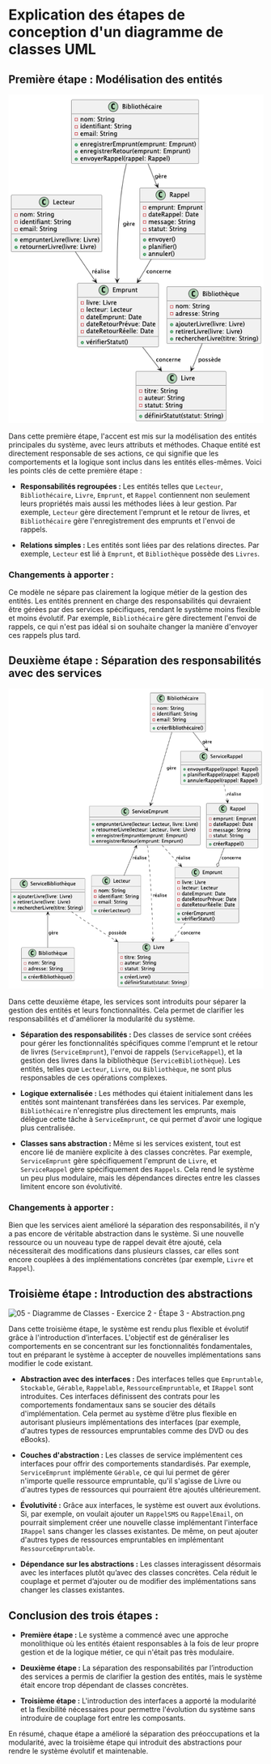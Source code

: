 # Explication des étapes de conception d'un diagramme de classes UML

## Première étape : Modélisation des entités

![05 - Diagramme de Classes - Exercice 2 - Étape 1 - Modélisation.png](05%20-%20Diagramme%20de%20Classes%20-%20Exercice%202%20-%20%C3%89tape%201%20-%20Mod%C3%A9lisation.png)

Dans cette première étape, l'accent est mis sur la modélisation des entités principales du système, avec leurs attributs
et méthodes. Chaque entité est directement responsable de ses actions, ce qui signifie que les comportements et la
logique sont inclus dans les entités elles-mêmes. Voici les points clés de cette première étape :

- **Responsabilités regroupées :** Les entités telles que `Lecteur`, `Bibliothécaire`, `Livre`, `Emprunt`, et `Rappel`
  contiennent non seulement leurs propriétés mais aussi les méthodes liées à leur gestion. Par exemple, `Lecteur` gère
  directement l'emprunt et le retour de livres, et `Bibliothécaire` gère l'enregistrement des emprunts et l'envoi de
  rappels.

- **Relations simples :** Les entités sont liées par des relations directes. Par exemple, `Lecteur` est lié à `Emprunt`,
  et `Bibliothèque` possède des `Livres`.

### Changements à apporter :

Ce modèle ne sépare pas clairement la logique métier de la gestion des entités. Les entités prennent en charge des
responsabilités qui devraient être gérées par des services spécifiques, rendant le système moins flexible et moins
évolutif. Par exemple, `Bibliothécaire` gère directement l'envoi de rappels, ce qui n'est pas idéal si on souhaite
changer la manière d'envoyer ces rappels plus tard.

## Deuxième étape : Séparation des responsabilités avec des services

![05 - Diagramme de Classes - Exercice 2 - Étape 2 - Séparation.png](05%20-%20Diagramme%20de%20Classes%20-%20Exercice%202%20-%20%C3%89tape%202%20-%20S%C3%A9paration.png)

Dans cette deuxième étape, les services sont introduits pour séparer la gestion des entités et leurs fonctionnalités.
Cela permet de clarifier les responsabilités et d'améliorer la modularité du système.

- **Séparation des responsabilités :** Des classes de service sont créées pour gérer les fonctionnalités spécifiques
  comme l'emprunt et le retour de livres (`ServiceEmprunt`), l'envoi de rappels (`ServiceRappel`), et la gestion des
  livres dans la bibliothèque (`ServiceBibliothèque`). Les entités, telles que `Lecteur`, `Livre`, ou `Bibliothèque`, ne
  sont plus responsables de ces opérations complexes.

- **Logique externalisée :** Les méthodes qui étaient initialement dans les entités sont maintenant transférées dans les
  services. Par exemple, `Bibliothécaire` n'enregistre plus directement les emprunts, mais délègue cette tâche à
  `ServiceEmprunt`, ce qui permet d'avoir une logique plus centralisée.

- **Classes sans abstraction :** Même si les services existent, tout est encore lié de manière explicite à des classes
  concrètes. Par exemple, `ServiceEmprunt` gère spécifiquement l'emprunt de `Livre`, et `ServiceRappel` gère
  spécifiquement des `Rappels`. Cela rend le système un peu plus modulaire, mais les dépendances directes entre les
  classes limitent encore son évolutivité.

### Changements à apporter :

Bien que les services aient amélioré la séparation des responsabilités, il n’y a pas encore de véritable abstraction
dans le système. Si une nouvelle ressource ou un nouveau type de rappel devait être ajouté, cela nécessiterait des
modifications dans plusieurs classes, car elles sont encore couplées à des implémentations concrètes (par exemple,
`Livre` et `Rappel`).

## Troisième étape : Introduction des abstractions

![05 - Diagramme de Classes - Exercice 2 - Étape 3 - Abstraction.png](05%20-%20Diagramme%20de%20Classes%20-%20Exercice%202%20-%20%C3%89tape%203%20-%20Abstraction.png)

Dans cette troisième étape, le système est rendu plus flexible et évolutif grâce à l'introduction d’interfaces.
L'objectif est de généraliser les comportements en se concentrant sur les fonctionnalités fondamentales, tout en
préparant le système à accepter de nouvelles implémentations sans modifier le code existant.

- **Abstraction avec des interfaces :** Des interfaces telles que `Empruntable`, `Stockable`, `Gérable`, `Rappelable`,
  `RessourceEmpruntable`, et `IRappel` sont introduites. Ces interfaces définissent des contrats pour les comportements
  fondamentaux sans se soucier des détails d'implémentation. Cela permet au système d’être plus flexible en autorisant
  plusieurs implémentations des interfaces (par exemple, d'autres types de ressources empruntables comme des DVD ou des
  eBooks).

- **Couches d'abstraction :** Les classes de service implémentent ces interfaces pour offrir des comportements
  standardisés. Par exemple, `ServiceEmprunt` implémente `Gérable`, ce qui lui permet de gérer n'importe quelle
  ressource empruntable, qu'il s'agisse de Livre ou d'autres types de ressources qui pourraient être ajoutés
  ultérieurement.

- **Évolutivité :** Grâce aux interfaces, le système est ouvert aux évolutions. Si, par exemple, on voulait ajouter un
  `RappelSMS` ou `RappelEmail`, on pourrait simplement créer une nouvelle classe implémentant l'interface `IRappel` sans
  changer les classes existantes. De même, on peut ajouter d'autres types de ressources empruntables en implémentant
  `RessourceEmpruntable`.

- **Dépendance sur les abstractions :** Les classes interagissent désormais avec les interfaces plutôt qu’avec des
  classes concrètes. Cela réduit le couplage et permet d’ajouter ou de modifier des implémentations sans changer les
  classes existantes.

## Conclusion des trois étapes :

- **Première étape :** Le système a commencé avec une approche monolithique où les entités étaient responsables à la
  fois de leur propre gestion et de la logique métier, ce qui n'était pas très modulaire.

- **Deuxième étape :** La séparation des responsabilités par l’introduction des services a permis de clarifier la
  gestion des entités, mais le système était encore trop dépendant de classes concrètes.

- **Troisième étape :** L'introduction des interfaces a apporté la modularité et la flexibilité nécessaires pour
  permettre l'évolution du système sans introduire de couplage fort entre les composants.

En résumé, chaque étape a amélioré la séparation des préoccupations et la modularité, avec la troisième étape qui
introduit des abstractions pour rendre le système évolutif et maintenable. 
